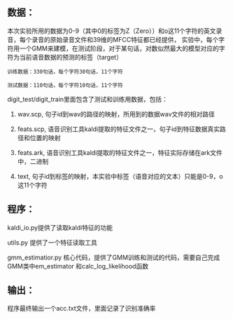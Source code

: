 ## 数据： ##
本次实验所用的数据为0-9（其中0的标签为Z（Zero））和o这11个字符的英文录音，每个录音的原始录音文件和39维的MFCC特征都已经提供，
实验中，每个字符用一个GMM来建模，在测试阶段，对于某句话，对数似然最大的模型对应的字符为当前语音数据的预测的标签（target）

    训练数据：330句话，每个字符30句话，11个字符

    测试数据：110句话，每个字符10句话，11个字符

digit_test/digit_train里面包含了测试和训练用数据，包括：

1) wav.scp, 句子id到wav的路径的映射，所用到的数据wav文件的相对路径

2) feats.scp, 语音识别工具kaldi提取的特征文件之一，句子id到特征数据真实路径和位置的映射

3) feats.ark, 语音识别工具kaldi提取的特征文件之一，特征实际存储在ark文件中，二进制

4) text, 句子id到标签的映射，本实验中标签（语音对应的文本）只能是0-9，o这11个字符

## 程序： ##
kaldi_io.py提供了读取kaldi特征的功能

utils.py 提供了一个特征读取工具

gmm_estimatior.py 核心代码，提供了GMM训练和测试的代码，需要自己完成GMM类中em_estimator 和calc_log_likelihood函数

## 输出： ##
程序最终输出一个acc.txt文件，里面记录了识别准确率

